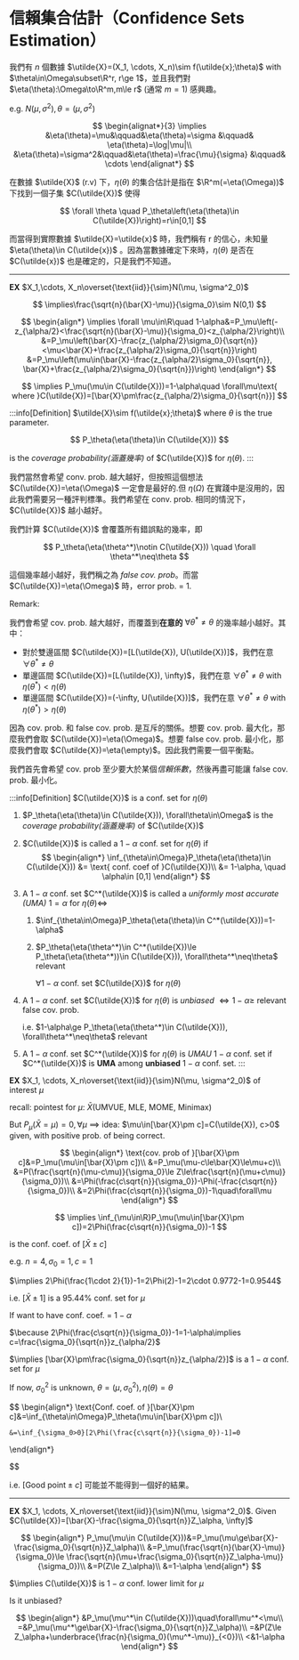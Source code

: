 # 信賴集合估計（Confidence Sets Estimation）

我們有 $n$ 個數據 $\utilde{X}=(X_1, \cdots, X_n)\sim f(\utilde{x};\theta)$  with $\theta\in\Omega\subset\R^r, r\ge 1$，並且我們對 $\eta(\theta):\Omega\to\R^m,m\le r$ (通常 $m=1$) 感興趣。

e.g. $N(\mu, \sigma^2), \theta=(\mu, \sigma^2)$

$$
\begin{alignat*}{3}
    \implies &\eta(\theta)=\mu&\qquad&\eta(\theta)=\sigma &\qquad& \eta(\theta)=\log|\mu|\\
    &\eta(\theta)=\sigma^2&\qquad&\eta(\theta)=\frac{\mu}{\sigma} &\qquad& \cdots
\end{alignat*}
$$

在數據 $\utilde{X}$ (r.v) 下，$\eta(\theta)$ 的集合估計是指在 $\R^m(=\eta(\Omega))$ 下找到一個子集 $C(\utilde{X})$ 使得

$$
\forall \theta \quad P_\theta\left(\eta(\theta)\in C(\utilde{X})\right)=r\in[0,1]
$$

而當得到實際數據 $\utilde{X}=\utilde{x}$ 時，我們稱有 r 的信心，未知量 $\eta(\theta)\in C(\utilde{x})$ 。因為當數據確定下來時，$\eta(\theta)$ 是否在 $C(\utilde{x})$ 也是確定的，只是我們不知道。

---

**EX** $X_1,\cdots, X_n\overset{\text{iid}}{\sim}N(\mu, \sigma^2_0)$

$$
\implies\frac{\sqrt{n}(\bar{X}-\mu)}{\sigma_0}\sim N(0,1)
$$

$$
\begin{align*}
    \implies \forall \mu\in\R\quad 1-\alpha&=P_\mu\left(-z_{\alpha/2}<\frac{\sqrt{n}(\bar{X}-\mu)}{\sigma_0}<z_{\alpha/2}\right)\\
    &=P_\mu\left(\bar{X}-\frac{z_{\alpha/2}\sigma_0}{\sqrt{n}}<\mu<\bar{X}+\frac{z_{\alpha/2}\sigma_0}{\sqrt{n}}\right)
    &=P_\mu\left(\mu\in(\bar{X}-\frac{z_{\alpha/2}\sigma_0}{\sqrt{n}}, \bar{X}+\frac{z_{\alpha/2}\sigma_0}{\sqrt{n}})\right)
\end{align*}
$$

$$
\implies P_\mu(\mu\in C(\utilde{X}))=1-\alpha\quad \forall\mu\text{ where }C(\utilde{X})=[\bar{X}\pm\frac{z_{\alpha/2}\sigma_0}{\sqrt{n}}]
$$

:::info[Definition]
$\utilde{X}\sim f(\utilde{x};\theta)$ where $\theta$ is the true parameter.

$$
P_\theta(\eta(\theta)\in C(\utilde{X}))
$$

is the *coverage probability(涵蓋幾率)* of $C(\utilde{X})$ for $\eta(\theta)$.
:::

我們當然會希望 conv. prob. 越大越好，但按照這個想法 $C(\utilde{X})=\eta(\Omega)$ 一定會是最好的.但 $\eta(\Omega)$ 在實踐中是沒用的，因此我們需要另一種評判標準。我們希望在 conv. prob. 相同的情況下，$C(\utilde{X})$ 越小越好。

我們計算 $C(\utilde{X})$ 會覆蓋所有錯誤點的幾率，即 

$$
P_\theta(\eta(\theta^*)\notin C(\utilde{X})) \quad \forall \theta^*\neq\theta
$$

這個幾率越小越好，我們稱之為 *false cov. prob*。而當 $C(\utilde{X})=\eta(\Omega)$ 時，error prob. = 1.

Remark:

我們會希望 cov. prob. 越大越好，而覆蓋到**在意的** $\forall \theta^*\neq\theta$ 的幾率越小越好。其中：
- 對於雙邊區間 $C(\utilde{X})=[L(\utilde{X}), U(\utilde{X})]$，我們在意 $\forall \theta^*\neq\theta$
- 單邊區間 $C(\utilde{X})=[L(\utilde{X}), \infty)$，我們在意 $\forall \theta^*\neq\theta$ with $\eta(\theta^*)<\eta(\theta)$
- 單邊區間 $C(\utilde{X})=(-\infty, U(\utilde{X})]$，我們在意 $\forall \theta^*\neq\theta$ with $\eta(\theta^*)>\eta(\theta)$

因為 cov. prob. 和 false cov. prob. 是互斥的關係。想要 cov. prob. 最大化，那麼我們會取 $C(\utilde{X})=\eta(\Omega)$。想要 false cov. prob. 最小化，那麼我們會取 $C(\utilde{X})=\eta(\empty)$。因此我們需要一個平衡點。

我們首先會希望 cov. prob 至少要大於某個*信賴係數*，然後再盡可能讓 false cov. prob. 最小化。

:::info[Definition]
$C(\utilde{X})$ is a conf. set for $\eta(\theta)$

1. $P_\theta(\eta(\theta)\in C(\utilde{X})), \forall\theta\in\Omega$ is the *coverage probability(涵蓋幾率)* of $C(\utilde{X})$
2. $C(\utilde{X})$ is called a $1-\alpha$ conf. set for $\eta(\theta)$ if
   $$
    \begin{align*}
        \inf_{\theta\in\Omega}P_\theta(\eta(\theta)\in C(\utilde{X})) &= \text{ conf. coef of }C(\utilde{X})\\
        &= 1-\alpha, \quad \alpha\in [0,1]
    \end{align*}
   $$
3. A $1-\alpha$ conf. set $C^*(\utilde{X})$ is called a *uniformly most accurate (UMA)* $1=\alpha$ for $\eta(\theta)\iff$
   1. $\inf_{\theta\in\Omega}P_\theta(\eta(\theta)\in C^*(\utilde{X}))=1-\alpha$ 
   2. $P_\theta(\eta(\theta^*)\in C^*(\utilde{X})\le P_\theta(\eta(\theta^*))\in C(\utilde{X})), \forall\theta^*\neq\theta$ relevant
   
      $\forall 1-\alpha$ conf. set $C(\utilde{X})$ for $\eta(\theta)$
4. A $1-\alpha$ conf. set $C(\utilde{X})$ for $\eta(\theta)$ is *unbiased* $\iff 1-\alpha\ge$ relevant false cov. prob.
   
   i.e. $1-\alpha\ge P_\theta(\eta(\theta^*)\in C(\utilde{X})), \forall\theta^*\neq\theta$ relevant 
5. A $1-\alpha$ conf. set $C^*(\utilde{X})$ for $\eta(\theta)$ is *UMAU* $1-\alpha$ conf. set if $C^*(\utilde{X})$ is **UMA** among **unbiased** $1-\alpha$ conf. set.
:::

**EX** $X_1, \cdots, X_n\overset{\text{iid}}{\sim}N(\mu, \sigma^2_0)$ of interest $\mu$

recall: pointest for $\mu$: $\bar{X}$(UMVUE, MLE, MOME, Minimax)

But $P_\mu(\bar{X}=\mu)=0, \forall\mu$ $\implies$ idea: $\mu\in[\bar{X}\pm c]=C(\utilde{X}), c>0$ given, with positive prob. of being correct.

$$
\begin{align*}
    \text{cov. prob of }[\bar{X}\pm c]&=P_\mu(\mu\in[\bar{X}\pm c])\\
    &=P_\mu(\mu-c\le\bar{X}\le\mu+c)\\
    &=P(\frac{\sqrt{n}(\mu-c\mu)}{\sigma_0}\le Z\le\frac{\sqrt{n}(\mu+c\mu)}{\sigma_0})\\
    &=\Phi(\frac{c\sqrt{n}}{\sigma_0})-\Phi(-\frac{c\sqrt{n}}{\sigma_0})\\
    &=2\Phi(\frac{c\sqrt{n}}{\sigma_0})-1\quad\forall\mu
\end{align*}
$$

$$
\implies \inf_{\mu\in\R}P_\mu(\mu\in[\bar{X}\pm c])=2\Phi(\frac{c\sqrt{n}}{\sigma_0})-1
$$

is the conf. coef. of $[\bar{X}\pm c]$

e.g. $n=4, \sigma_0=1, c=1$

$\implies 2\Phi(\frac{1\cdot 2}{1})-1=2\Phi(2)-1=2\cdot 0.9772-1=0.9544$

i.e. $[\bar{X}\pm 1]$ is a 95.44% conf. set for $\mu$

If want to have conf. coef. = $1-\alpha$

$\because 2\Phi(\frac{c\sqrt{n}}{\sigma_0})-1=1-\alpha\implies c=\frac{\sigma_0}{\sqrt{n}}z_{\alpha/2}$

$\implies [\bar{X}\pm\frac{\sigma_0}{\sqrt{n}}z_{\alpha/2}]$ is a $1-\alpha$ conf. set for $\mu$

If now, $\sigma^2_0$ is unknown, $\theta=(\mu, \sigma^2_0), \eta(\theta)=\theta$

$$
\begin{align*}
    \text{Conf. coef. of }[\bar{X}\pm c]&=\inf_{\theta\in\Omega}P_\theta(\mu\in[\bar{X}\pm c])\\
    
    &=\inf_{\sigma_0>0}[2\Phi(\frac{c\sqrt{n}}{\sigma_0})-1]=0
\end{align*}

$$

i.e. $[\text{Good point}\pm c]$ 可能並不能得到一個好的結果。

---

**EX** $X_1, \cdots, X_n\overset{\text{iid}}{\sim}N(\mu, \sigma^2_0)$. Given $C(\utilde{X})=[\bar{X}-\frac{\sigma_0}{\sqrt{n}}Z_\alpha, \infty]$

$$
\begin{align*}
    P_\mu(\mu\in C(\utilde{X}))&=P_\mu(\mu\ge\bar{X}-\frac{\sigma_0}{\sqrt{n}}Z_\alpha)\\
    &=P_\mu(\frac{\sqrt{n}(\bar{X}-\mu)}{\sigma_0}\le \frac{\sqrt{n}(\mu+\frac{\sigma_0}{\sqrt{n}}Z_\alpha-\mu)}{\sigma_0})\\
    &=P(Z\le Z_\alpha)\\
    &=1-\alpha
\end{align*}
$$

$\implies C(\utilde{X})$ is $1-\alpha$ conf. lower limit for $\mu$

Is it unbiased?

$$
\begin{align*}
    &P_\mu(\mu^*\in C(\utilde{X}))\quad\forall\mu^*<\mu\\
    =&P_\mu(\mu^*\ge\bar{X}-\frac{\sigma_0}{\sqrt{n}}Z_\alpha)\\
    =&P(Z\le Z_\alpha+\underbrace{\frac{n}{\sigma_0}(\mu^*-\mu)}_{<0})\\
    <&1-\alpha
\end{align*}
$$

